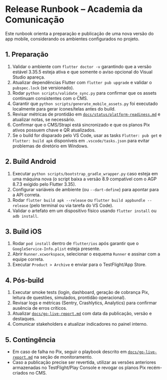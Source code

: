 # Release Runbook – Academia da Comunicação

Este runbook orienta a preparação e publicação de uma nova versão do app mobile, considerando os ambientes configurados no projeto.

## 1. Preparação

1. Validar o ambiente com `flutter doctor -v` garantindo que a versão estável 3.35.5 esteja ativa e que somente o aviso opcional do Visual Studio apareça.
2. Atualizar dependências Flutter com `flutter pub upgrade` e validar o `pubspec.lock` (se versionado).
3. Rodar `python scripts/validate_sync.py` para confirmar que os assets continuam consistentes com o CMS.
4. Garantir que `python scripts/generate_mobile_assets.py` foi executado localmente para gerar ícones/telas antes do build.
5. Revisar métricas de prontidão em [`docs/status/platform-readiness.md`](status/platform-readiness.md) e atualizar notas, se necessário.
6. Confirmar que o CMS/Strapi está sincronizado e que os planos Pix ativos possuem chave e QR atualizados.
7. Se o build for disparado pelo VS Code, usar as tasks `Flutter: pub get` e `Flutter: build apk` disponíveis em `.vscode/tasks.json` para evitar problemas de diretório em Windows.

## 2. Build Android

1. Executar `python scripts/bootstrap_gradle_wrapper.py` caso esteja em uma máquina nova (o script baixa a versão 8.9 compatível com o AGP 8.7.3 exigido pelo Flutter 3.35).
2. Configurar variáveis de ambiente (ou `--dart-define`) para apontar para a API correta.
3. Rodar `flutter build apk --release` ou `flutter build appbundle --release` (pelo terminal ou via tarefa do VS Code).
4. Validar o artefato em um dispositivo físico usando `flutter install` ou `adb install`.

## 3. Build iOS

1. Rodar `pod install` dentro de `flutter/ios` após garantir que o `GoogleService-Info.plist` esteja presente.
2. Abrir `Runner.xcworkspace`, selecionar o esquema `Runner` e assinar com a equipe correta.
3. Executar `Product > Archive` e enviar para o TestFlight/App Store.

## 4. Pós-build

1. Executar smoke tests (login, dashboard, geração de cobrança Pix, leitura de questões, simulados, prontidão operacional).
2. Revisar logs e métricas (Sentry, Crashlytics, Analytics) para confirmar ausência de erros críticos.
3. Atualizar [`docs/go-live-report.md`](go-live-report.md) com data da publicação, versão e destaques.
4. Comunicar stakeholders e atualizar indicadores no painel interno.

## 5. Contingência

- Em caso de falha no Pix, seguir o playbook descrito em [`docs/go-live-report.md`](go-live-report.md) na seção de monitoramento.
- Caso a publicação precise ser revertida, utilizar as versões anteriores armazenadas no TestFlight/Play Console e revogar os planos Pix recém-criados no CMS.
